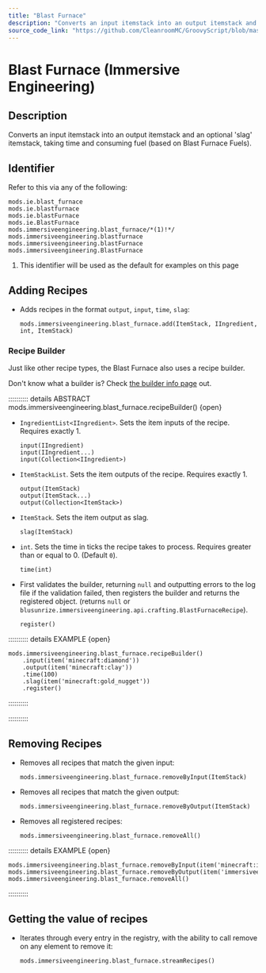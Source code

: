 ```yaml
---
title: "Blast Furnace"
description: "Converts an input itemstack into an output itemstack and an optional 'slag' itemstack, taking time and consuming fuel (based on Blast Furnace Fuels)."
source_code_link: "https://github.com/CleanroomMC/GroovyScript/blob/master/src/main/java/com/cleanroommc/groovyscript/compat/mods/immersiveengineering/BlastFurnace.java"
---
```


# Blast Furnace (Immersive Engineering)

## Description

Converts an input itemstack into an output itemstack and an optional 'slag' itemstack, taking time and consuming fuel (based on Blast Furnace Fuels).

## Identifier

Refer to this via any of the following:

```groovy:no-line-numbers {5}
mods.ie.blast_furnace
mods.ie.blastfurnace
mods.ie.blastFurnace
mods.ie.BlastFurnace
mods.immersiveengineering.blast_furnace/*(1)!*/
mods.immersiveengineering.blastfurnace
mods.immersiveengineering.blastFurnace
mods.immersiveengineering.BlastFurnace
```

1. This identifier will be used as the default for examples on this page

## Adding Recipes

- Adds recipes in the format `output`, `input`, `time`, `slag`:

    ```groovy:no-line-numbers
    mods.immersiveengineering.blast_furnace.add(ItemStack, IIngredient, int, ItemStack)
    ```


### Recipe Builder

Just like other recipe types, the Blast Furnace also uses a recipe builder.

Don't know what a builder is? Check [the builder info page](../../../groovy/builder.md) out.

:::::::::: details ABSTRACT mods.immersiveengineering.blast_furnace.recipeBuilder() {open}
- `IngredientList<IIngredient>`. Sets the item inputs of the recipe. Requires exactly 1.

    ```groovy:no-line-numbers
    input(IIngredient)
    input(IIngredient...)
    input(Collection<IIngredient>)
    ```

- `ItemStackList`. Sets the item outputs of the recipe. Requires exactly 1.

    ```groovy:no-line-numbers
    output(ItemStack)
    output(ItemStack...)
    output(Collection<ItemStack>)
    ```

- `ItemStack`. Sets the item output as slag.

    ```groovy:no-line-numbers
    slag(ItemStack)
    ```

- `int`. Sets the time in ticks the recipe takes to process. Requires greater than or equal to 0. (Default `0`).

    ```groovy:no-line-numbers
    time(int)
    ```

- First validates the builder, returning `null` and outputting errors to the log file if the validation failed, then registers the builder and returns the registered object. (returns `null` or `blusunrize.immersiveengineering.api.crafting.BlastFurnaceRecipe`).

    ```groovy:no-line-numbers
    register()
    ```

:::::::::: details EXAMPLE {open}
```groovy:no-line-numbers
mods.immersiveengineering.blast_furnace.recipeBuilder()
    .input(item('minecraft:diamond'))
    .output(item('minecraft:clay'))
    .time(100)
    .slag(item('minecraft:gold_nugget'))
    .register()
```

::::::::::

::::::::::

## Removing Recipes

- Removes all recipes that match the given input:

    ```groovy:no-line-numbers
    mods.immersiveengineering.blast_furnace.removeByInput(ItemStack)
    ```

- Removes all recipes that match the given output:

    ```groovy:no-line-numbers
    mods.immersiveengineering.blast_furnace.removeByOutput(ItemStack)
    ```

- Removes all registered recipes:

    ```groovy:no-line-numbers
    mods.immersiveengineering.blast_furnace.removeAll()
    ```

:::::::::: details EXAMPLE {open}
```groovy:no-line-numbers
mods.immersiveengineering.blast_furnace.removeByInput(item('minecraft:iron_block'))
mods.immersiveengineering.blast_furnace.removeByOutput(item('immersiveengineering:metal:8'))
mods.immersiveengineering.blast_furnace.removeAll()
```

::::::::::

## Getting the value of recipes

- Iterates through every entry in the registry, with the ability to call remove on any element to remove it:

    ```groovy:no-line-numbers
    mods.immersiveengineering.blast_furnace.streamRecipes()
    ```
